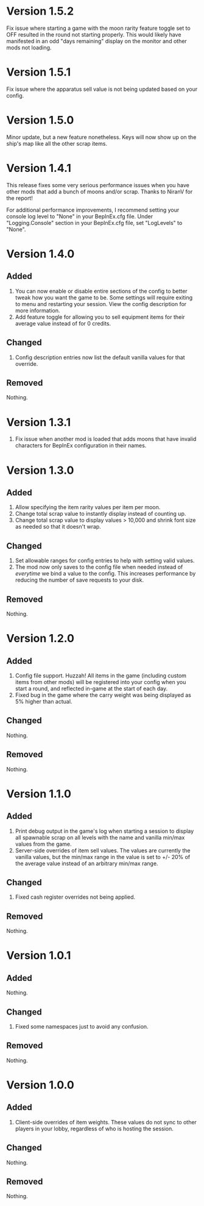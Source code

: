 # Version 1.5.2

Fix issue where starting a game with the moon rarity feature toggle set to OFF resulted in the round not starting
properly. This would likely have manifested in an odd "days remaining" display on the monitor and other mods not
loading.

# Version 1.5.1

Fix issue where the apparatus sell value is not being updated based on your config.

# Version 1.5.0

Minor update, but a new feature nonetheless. Keys will now show up on the ship's map like all the other scrap items.

# Version 1.4.1

This release fixes some very serious performance issues when you have other mods that add a bunch of moons and/or scrap.
Thanks to NiranV for the report!

For additional performance improvements, I recommend setting your console log level to "None" in your BepInEx.cfg file.
Under "Logging.Console" section in your BepInEx.cfg file, set "LogLevels" to "None".

# Version 1.4.0

## Added

1. You can now enable or disable entire sections of the config to better tweak how you want the game to be. Some
   settings will require exiting to menu and restarting your session. View the config description for more information.
2. Add feature toggle for allowing you to sell equipment items for their average value instead of for 0 credits.

## Changed

1. Config description entries now list the default vanilla values for that override.

## Removed

Nothing.

# Version 1.3.1

1. Fix issue when another mod is loaded that adds moons that have invalid characters for BepInEx configuration in their
   names.

# Version 1.3.0

## Added

1. Allow specifying the item rarity values per item per moon.
2. Change total scrap value to instantly display instead of counting up.
3. Change total scrap value to display values > 10,000 and shrink font size as needed so that it doesn't wrap.

## Changed

1. Set allowable ranges for config entries to help with setting valid values.
2. The mod now only saves to the config file when needed instead of _everytime_ we bind a value to the config. This
   increases performance by reducing the number of save requests to your disk.

## Removed

Nothing.

# Version 1.2.0

## Added

1. Config file support. Huzzah! All items in the game (including custom items from other mods) will be registered into
   your config when you start a round, and reflected in-game at the start of each day.
2. Fixed bug in the game where the carry weight was being displayed as 5% higher than actual.

## Changed

Nothing.

## Removed

Nothing.

# Version 1.1.0

## Added

1. Print debug output in the game's log when starting a session to display all spawnable scrap on all levels with the
   name and vanilla min/max values from the game.
2. Server-side overrides of item sell values. The values are currently the vanilla values, but the min/max range in the
   value is set to +/- 20% of the average value instead of an arbitrary min/max range.

## Changed

1. Fixed cash register overrides not being applied.

## Removed

Nothing.

# Version 1.0.1

## Added

Nothing.

## Changed

1. Fixed some namespaces just to avoid any confusion.

## Removed

Nothing.

# Version 1.0.0

## Added

1. Client-side overrides of item weights. These values do not sync to other players in your lobby, regardless of who is
   hosting the session.

## Changed

Nothing.

## Removed

Nothing.